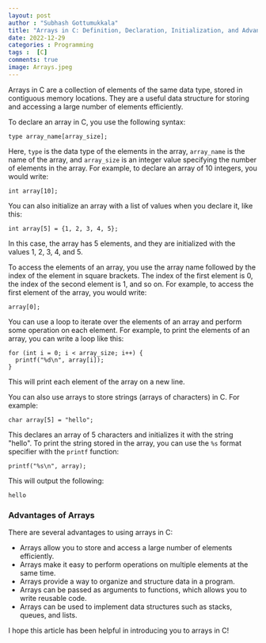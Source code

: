 ```yaml
---
layout: post
author : "Subhash Gottumukkala"
title: "Arrays in C: Definition, Declaration, Initialization, and Advantages"
date: 2022-12-29
categories : Programming
tags :  [C]
comments: true
image: Arrays.jpeg
---
```


Arrays in C are a collection of elements of the same data type, stored in contiguous memory locations. They are a useful data structure for storing and accessing a large number of elements efficiently.

To declare an array in C, you use the following syntax:

```
type array_name[array_size];

```

Here, `type` is the data type of the elements in the array, `array_name` is the name of the array, and `array_size` is an integer value specifying the number of elements in the array. For example, to declare an array of 10 integers, you would write:

```
int array[10];

```

You can also initialize an array with a list of values when you declare it, like this:

```
int array[5] = {1, 2, 3, 4, 5};

```

In this case, the array has 5 elements, and they are initialized with the values 1, 2, 3, 4, and 5.

To access the elements of an array, you use the array name followed by the index of the element in square brackets. The index of the first element is 0, the index of the second element is 1, and so on. For example, to access the first element of the array, you would write:

```
array[0];

```

You can use a loop to iterate over the elements of an array and perform some operation on each element. For example, to print the elements of an array, you can write a loop like this:

```
for (int i = 0; i < array_size; i++) {
  printf("%d\n", array[i]);
}

```

This will print each element of the array on a new line.

You can also use arrays to store strings (arrays of characters) in C. For example:

```
char array[5] = "hello";

```

This declares an array of 5 characters and initializes it with the string "hello". To print the string stored in the array, you can use the `%s` format specifier with the `printf` function:

```
printf("%s\n", array);

```

This will output the following:

```
hello
```
 
### Advantages of Arrays

There are several advantages to using arrays in C:

-   Arrays allow you to store and access a large number of elements efficiently.
-   Arrays make it easy to perform operations on multiple elements at the same time.
-   Arrays provide a way to organize and structure data in a program.
-   Arrays can be passed as arguments to functions, which allows you to write reusable code.
-   Arrays can be used to implement data structures such as stacks, queues, and lists.

I hope this article has been helpful in introducing you to arrays in C!
